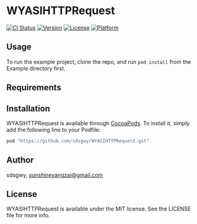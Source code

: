 # WYASIHTTPRequest

[![CI Status](http://img.shields.io/travis/sdsgwy/WYASIHTTPRequest.svg?style=flat)](https://travis-ci.org/sdsgwy/WYASIHTTPRequest)
[![Version](https://img.shields.io/cocoapods/v/WYASIHTTPRequest.svg?style=flat)](http://cocoapods.org/pods/WYASIHTTPRequest)
[![License](https://img.shields.io/cocoapods/l/WYASIHTTPRequest.svg?style=flat)](http://cocoapods.org/pods/WYASIHTTPRequest)
[![Platform](https://img.shields.io/cocoapods/p/WYASIHTTPRequest.svg?style=flat)](http://cocoapods.org/pods/WYASIHTTPRequest)

## Usage

To run the example project, clone the repo, and run `pod install` from the Example directory first.

## Requirements

## Installation

WYASIHTTPRequest is available through [CocoaPods](http://cocoapods.org). To install
it, simply add the following line to your Podfile:

```ruby
pod "https://github.com/sdsgwy/WYASIHTTPRequest.git"
```

## Author

sdsgwy, sunshineyangzai@gmail.com

## License

WYASIHTTPRequest is available under the MIT license. See the LICENSE file for more info.
